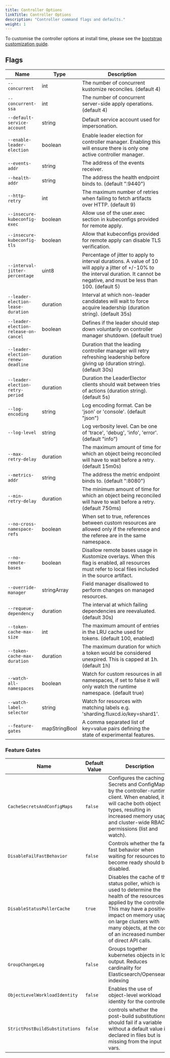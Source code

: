 ```yaml
---
title: Controller Options
linkTitle: Controller Options
description: "Controller command flags and defaults."
weight: 1
---
```


To customise the controller options at install time,
please see the [bootstrap customization guide](/flux/installation/configuration/bootstrap-customization/).

## Flags

| Name                                  | Type          | Description                                                                                                                                                                              |
|---------------------------------------|---------------|------------------------------------------------------------------------------------------------------------------------------------------------------------------------------------------|
| `--concurrent`                        | int           | The number of concurrent kustomize reconciles. (default 4)                                                                                                                               |
| `--concurrent-ssa`                    | int           | The number of concurrent server-side apply operations. (default 4)                                                                                                                       |
| `--default-service-account`           | string        | Default service account used for impersonation.                                                                                                                                          |
| `--enable-leader-election`            | boolean       | Enable leader election for controller manager. Enabling this will ensure there is only one active controller manager.                                                                    |
| `--events-addr`                       | string        | The address of the events receiver.                                                                                                                                                      |
| `--health-addr`                       | string        | The address the health endpoint binds to. (default ":9440")                                                                                                                              |
| `--http-retry`                        | int           | The maximum number of retries when failing to fetch artifacts over HTTP. (default 9)                                                                                                     |
| `--insecure-kubeconfig-exec`          | boolean       | Allow use of the user.exec section in kubeconfigs provided for remote apply.                                                                                                             |
| `--insecure-kubeconfig-tls`           | boolean       | Allow that kubeconfigs provided for remote apply can disable TLS verification.                                                                                                           |
| `--interval-jitter-percentage`        | uint8         | Percentage of jitter to apply to interval durations. A value of 10 will apply a jitter of +/-10% to the interval duration. It cannot be negative, and must be less than 100. (default 5) |
| `--leader-election-lease-duration`    | duration      | Interval at which non-leader candidates will wait to force acquire leadership (duration string). (default 35s)                                                                           |
| `--leader-election-release-on-cancel` | boolean       | Defines if the leader should step down voluntarily on controller manager shutdown. (default true)                                                                                        |
| `--leader-election-renew-deadline`    | duration      | Duration that the leading controller manager will retry refreshing leadership before giving up (duration string). (default 30s)                                                          |
| `--leader-election-retry-period`      | duration      | Duration the LeaderElector clients should wait between tries of actions (duration string). (default 5s)                                                                                  |
| `--log-encoding`                      | string        | Log encoding format. Can be 'json' or 'console'. (default "json")                                                                                                                        |
| `--log-level`                         | string        | Log verbosity level. Can be one of 'trace', 'debug', 'info', 'error'. (default "info")                                                                                                   |
| `--max-retry-delay`                   | duration      | The maximum amount of time for which an object being reconciled will have to wait before a retry. (default 15m0s)                                                                        |
| `--metrics-addr`                      | string        | The address the metric endpoint binds to. (default ":8080")                                                                                                                              |
| `--min-retry-delay`                   | duration      | The minimum amount of time for which an object being reconciled will have to wait before a retry. (default 750ms)                                                                        |
| `--no-cross-namespace-refs`           | boolean       | When set to true, references between custom resources are allowed only if the reference and the referee are in the same namespace.                                                       |
| `--no-remote-bases`                   | boolean       | Disallow remote bases usage in Kustomize overlays. When this flag is enabled, all resources must refer to local files included in the source artifact.                                   |
| `--override-manager`                  | stringArray   | Field manager disallowed to perform changes on managed resources.                                                                                                                        |
| `--requeue-dependency`                | duration      | The interval at which failing dependencies are reevaluated. (default 30s)                                                                                                                |
| `--token-cache-max-size`              | int           | The maximum amount of entries in the LRU cache used for tokens. (default 100, enabled)                                                                                                   |
| `--token-cache-max-duration`          | duration      | The maximum duration for which a token would be considered unexpired. This is capped at 1h. (default 1h)                                                                                 |
| `--watch-all-namespaces`              | boolean       | Watch for custom resources in all namespaces, if set to false it will only watch the runtime namespace. (default true)                                                                   |
| `--watch-label-selector`              | string        | Watch for resources with matching labels e.g. 'sharding.fluxcd.io/key=shard1'.                                                                                                           |
| `--feature-gates`                     | mapStringBool | A comma separated list of key=value pairs defining the state of experimental features.                                                                                                   |

### Feature Gates

| Name                           | Default Value | Description                                                                                                                                                                                                                                                             |
|--------------------------------|---------------|-------------------------------------------------------------------------------------------------------------------------------------------------------------------------------------------------------------------------------------------------------------------------|
| `CacheSecretsAndConfigMaps`    | `false`       | Configures the caching of Secrets and ConfigMaps by the controller-runtime client. When enabled, it will cache both object types, resulting in increased memory usage and cluster-wide RBAC permissions (list and watch).                                               |
| `DisableFailFastBehavior`      | `false`       | Controls whether the fail-fast behavior when waiting for resources to become ready should be disabled.                                                                                                                                                                  |
| `DisableStatusPollerCache`     | `true`        | Disables the cache of the status poller, which is used to determine the health of the resources applied by the controller. This may have a positive impact on memory usage on large clusters with many objects, at the cost of an increased number of direct API calls. |
| `GroupChangeLog`               | `false`       | Groups together kubernetes objects in log output. Reduces cardinality for Elasticsearch/Opensearch indexing                                                                                                                                                             |
| `ObjectLevelWorkloadIdentity`  | `false`       | Enables the use of object-level workload identity for the controller.                                                                                                                                                                                                   |
| `StrictPostBuildSubstitutions` | `false`       | controls whether the post-build substitutions should fail if a variable without a default value is declared in files but is missing from the input vars.                                                                                                                |
